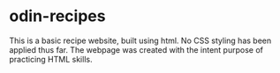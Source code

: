 # odin-recipes
This is a basic recipe website, built using html.
No CSS styling has been applied thus far. The webpage was created with the intent purpose of practicing HTML skills.